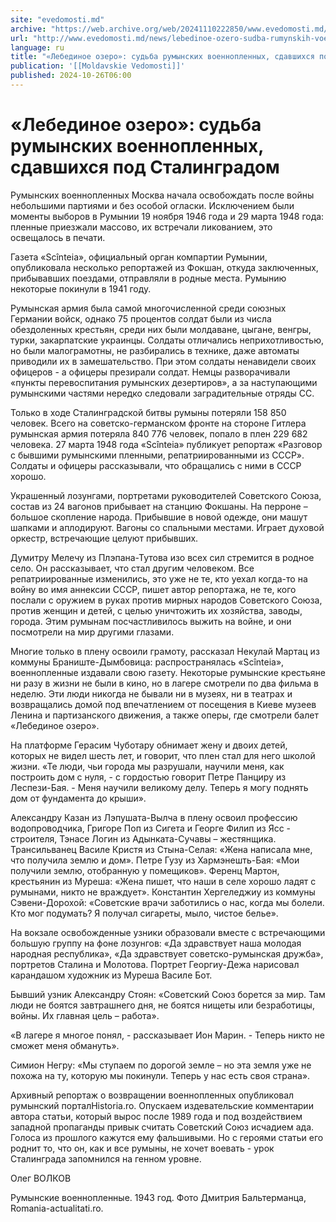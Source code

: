 ```yaml
---
site: "evedomosti.md"
archive: "https://web.archive.org/web/20241110222850/www.evedomosti.md/news/lebedinoe-ozero-sudba-rumynskih-voennoplennyh-sdavshihsya-po"
url: "http://www.evedomosti.md/news/lebedinoe-ozero-sudba-rumynskih-voennoplennyh-sdavshihsya-po"
language: ru
title: "«Лебединое озеро»: судьба румынских военнопленных, сдавшихся под Сталинградом"
publication: '[[Moldavskie Vedomosti]]'
published: 2024-10-26T06:00
---
```


# «Лебединое озеро»: судьба румынских военнопленных, сдавшихся под Сталинградом

Румынских военнопленных Москва начала освобождать после войны небольшими партиями и без особой огласки. Исключением были моменты выборов в Румынии 19 ноября 1946 года и 29 марта 1948 года: пленные приезжали массово, их встречали ликованием, это освещалось в печати.

Газета «Scînteia», официальный орган компартии Румынии, опубликовала несколько репортажей из Фокшан, откуда заключенных, прибывавших поездами, отправляли в родные места. Румынию некоторые покинули в 1941 году.

Румынская армия была самой многочисленной среди союзных Германии войск, однако 75 процентов солдат были из числа обездоленных крестьян, среди них были молдаване, цыгане, венгры, турки, закарпатские украинцы. Солдаты отличались неприхотливостью, но были малограмотны, не разбирались в технике, даже автоматы приводили их в замешательство. При этом солдаты ненавидели своих офицеров - а офицеры презирали солдат. Немцы разворачивали «пункты перевоспитания румынских дезертиров», а за наступающими румынскими частями нередко следовали заградительные отряды СС.

Только в ходе Сталинградской битвы румыны потеряли 158 850 человек. Всего на советско-германском фронте на стороне Гитлера румынская армия потеряла 840 776 человек, попало в плен 229 682 человека. 27 марта 1948 года «Scînteia» публикует репортаж «Разговор с бывшими румынскими пленными, репатриированными из СССР». Солдаты и офицеры рассказывали, что обращались с ними в СССР хорошо.

Украшенный лозунгами, портретами руководителей Советского Союза, состав из 24 вагонов прибывает на станцию ​​Фокшаны. На перроне – большое скопление народа. Прибывшие в новой одежде, они машут шапками и аплодируют. Вагоны со спальными местами. Играет духовой оркестр, встречающие целуют прибывших.

Думитру Мелечу из Плэпана-Тутова изо всех сил стремится в родное село. Он рассказывает, что стал другим человеком. Все репатриированные изменились, это уже не те, кто уехал когда-то на войну во имя аннексии СССР, пишет автор репортажа, не те, кого послали с оружием в руках против мирных народов Советского Союза, против женщин и детей, с целью уничтожить их хозяйства, заводы, города. Этим румынам посчастливилось выжить на войне, и они посмотрели на мир другими глазами.

Многие только в плену освоили грамоту, рассказал Некулай Мартац из коммуны Браниште-Дымбовица: распространялась «Scînteia», военнопленные издавали свою газету. Некоторые румынские крестьяне ни разу в жизни не были в кино, но в лагере смотрели по два фильма в неделю. Эти люди никогда не бывали ни в музеях, ни в театрах и возвращались домой под впечатлением от посещения в Киеве музеев Ленина и партизанского движения, а также оперы, где смотрели балет «Лебединое озеро».

На платформе Герасим Чуботару обнимает жену и двоих детей, которых не видел шесть лет, и говорит, что плен стал для него школой жизни. «Те люди, чьи города мы разрушали, научили меня, как построить дом с нуля, - с гордостью говорит Петре Панциру из Леспези-Бая. - Меня научили великому делу. Теперь я могу поднять дом от фундамента до крыши».

Александру Казан из Лэпушата-Вылча в плену освоил профессию водопроводчика, Григоре Поп из Сигета и Георге Филип из Ясс - строителя, Тэнасе Логин из Адынката-Сучавы – жестянщика. Трансильванец Василе Кристя из Стына-Селая: «Жена написала мне, что получила землю и дом». Петре Гузу из Хармэнешть-Бая: «Мои получили землю, отобранную у помещиков». Ференц Мартон, крестьянин из Муреша: «Жена пишет, что наши в селе хорошо ладят с румынами, никто не враждует». Константин Хергеледжиу из коммуны Сэвени-Дорохой: «Советские врачи заботились о нас, когда мы болели. Кто мог подумать? Я получал сигареты, мыло, чистое белье».

На вокзале освобожденные узники образовали вместе с встречающими большую группу на фоне лозунгов: «Да здравствует наша молодая народная республика», «Да здравствует советско-румынская дружба», портретов Сталина и Молотова. Портрет Георгиу-Дежа нарисовал карандашом художник из Муреша Василе Бот.

Бывший узник Александру Стоян: «Советский Союз борется за мир. Там люди не боятся завтрашнего дня, не боятся нищеты или безработицы, войны. Их главная цель – работа».

«В лагере я многое понял, - рассказывает Ион Марин. - Теперь никто не сможет меня обмануть».

Симион Негру: «Мы ступаем по дорогой земле – но эта земля уже не похожа на ту, которую мы покинули. Теперь у нас есть своя страна».

Архивный репортаж о возвращении военнопленных опубликовал румынский порталHistoria.ro. Опускаем издевательские комментарии автора статьи, который вырос после 1989 года и под воздействием западной пропаганды привык считать Советский Союз исчадием ада. Голоса из прошлого кажутся ему фальшивыми. Но с героями статьи его роднит то, что он, как и все румыны, не хочет воевать - урок Сталинграда запомнился на генном уровне.

Олег ВОЛКОВ

Румынские военнопленные. 1943 год. Фото Дмитрия Бальтерманца, Romania-actualitati.ro.